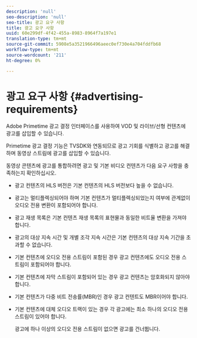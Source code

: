 ```yaml
---
description: 'null'
seo-description: 'null'
seo-title: 광고 요구 사항
title: 광고 요구 사항
uuid: 60e299df-4f42-455a-8983-8964f7a197e1
translation-type: tm+mt
source-git-commit: 5908e5a3521966496aeec0ef730e4a704fddfb68
workflow-type: tm+mt
source-wordcount: '211'
ht-degree: 0%

---
```



# 광고 요구 사항 {#advertising-requirements}

Adobe Primetime 광고 결정 인터페이스를 사용하여 VOD 및 라이브/선형 컨텐츠에 광고를 삽입할 수 있습니다.

Primetime 광고 결정 기능은 TVSDK와 연동되므로 광고 기회를 식별하고 광고를 해결하며 동영상 스트림에 광고를 삽입할 수 있습니다.

동영상 콘텐츠에 광고를 통합하려면 광고 및 기본 비디오 컨텐츠가 다음 요구 사항을 충족하는지 확인하십시오.

* 광고 컨텐츠의 HLS 버전은 기본 컨텐츠의 HLS 버전보다 높을 수 없습니다.
* 광고는 멀티플렉싱되어야 하며 기본 컨텐츠가 멀티플렉싱되었는지 여부에 관계없이 오디오 전용 변환이 포함되어야 합니다.
* 광고 재생 목록은 기본 컨텐츠 재생 목록의 표현물과 동일한 비트율 변환을 가져야 합니다.
* 광고의 대상 지속 시간 및 개별 조각 지속 시간은 기본 컨텐츠의 대상 지속 기간을 초과할 수 없습니다.
* 기본 컨텐츠에 오디오 전용 스트림이 포함된 경우 광고 컨텐츠에도 오디오 전용 스트림이 포함되어야 합니다.
* 기본 컨텐츠에 자막 스트림이 포함되어 있는 경우 광고 컨텐츠는 암호화되지 않아야 합니다.
* 기본 컨텐츠가 다중 비트 전송률(MBR)인 경우 광고 컨텐트도 MBR이어야 합니다.
* 기본 컨텐츠에 대체 오디오 트랙이 있는 경우 각 광고에는 최소 하나의 오디오 전용 스트림이 있어야 합니다.

   광고에 하나 이상의 오디오 전용 스트림이 없으면 광고를 건너뜁니다.